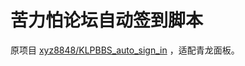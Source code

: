 # 苦力怕论坛自动签到脚本

原项目 [xyz8848/KLPBBS_auto_sign_in](https://github.com/xyz8848/KLPBBS_auto_sign_in) ，适配青龙面板。
